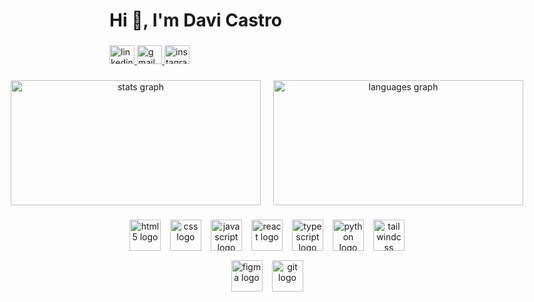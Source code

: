 <h1 align="left">Hi 👋, I'm Davi Castro</h1>

###

<div align="left">
  <a href="https://www.linkedin.com/in/davicastro213" target="_blank">
    <img src="https://raw.githubusercontent.com/maurodesouza/profile-readme-generator/master/src/assets/icons/social/linkedin/default.svg" width="40" height="30" alt="linkedin logo"  />
  </a>
  <a href="https://mail.google.com/mail/u/0/#inbox?compose=new" target="_blank">
    <img src="https://raw.githubusercontent.com/maurodesouza/profile-readme-generator/master/src/assets/icons/social/gmail/default.svg" width="40" height="30" alt="gmail logo"  />
  </a>
  <a href="https://www.instagram.com/davi16_santos/" target="_blank">
    <img src="https://raw.githubusercontent.com/maurodesouza/profile-readme-generator/master/src/assets/icons/social/instagram/default.svg" width="40" height="30" alt="instagram logo"  />
  </a>
</div>

###

<!-- Gráficos lado a lado, mesmo tamanho -->
<div align="center" style="display: flex; justify-content: center; gap: 20px;">
  <img src="https://github-readme-stats.vercel.app/api?username=Davi-santos16&show_icons=true&theme=dracula&hide_border=false" width="400" height="200" alt="stats graph" />
  
  <img src="https://github-readme-stats.vercel.app/api/top-langs?username=Davi-santos16&layout=compact&langs_count=5&theme=dracula&hide_border=false" width="400" height="200" alt="languages graph" />
</div>

###

<!-- Skills todas iguais -->
<div align="center" style="display: flex; flex-wrap: wrap; gap: 15px; justify-content: center;">
  <img src="https://cdn.jsdelivr.net/gh/devicons/devicon/icons/html5/html5-original.svg" width="50" height="50" alt="html5 logo" />
  <img src="https://cdn.jsdelivr.net/gh/devicons/devicon/icons/css3/css3-original.svg" width="50" height="50" alt="css logo" />
  <img src="https://cdn.jsdelivr.net/gh/devicons/devicon/icons/javascript/javascript-original.svg" width="50" height="50" alt="javascript logo" />
  <img src="https://cdn.jsdelivr.net/gh/devicons/devicon/icons/react/react-original.svg" width="50" height="50" alt="react logo" />
  <img src="https://cdn.jsdelivr.net/gh/devicons/devicon/icons/typescript/typescript-original.svg" width="50" height="50" alt="typescript logo" />
  <img src="https://cdn.jsdelivr.net/gh/devicons/devicon/icons/python/python-original.svg" width="50" height="50" alt="python logo" />
  <img src="https://cdn.jsdelivr.net/gh/devicons/devicon/icons/tailwindcss/tailwindcss-original-wordmark.svg" width="50" height="50" alt="tailwindcss logo" />
  <img src="https://cdn.jsdelivr.net/gh/devicons/devicon/icons/figma/figma-original.svg" width="50" height="50" alt="figma logo" />
  <img src="https://cdn.jsdelivr.net/gh/devicons/devicon/icons/git/git-original.svg" width="50" height="50" alt="git logo" />
</div>
